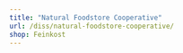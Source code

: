 ```yaml
---
title: "Natural Foodstore Cooperative"
url: /diss/natural-foodstore-cooperative/
shop: Feinkost
---
```

